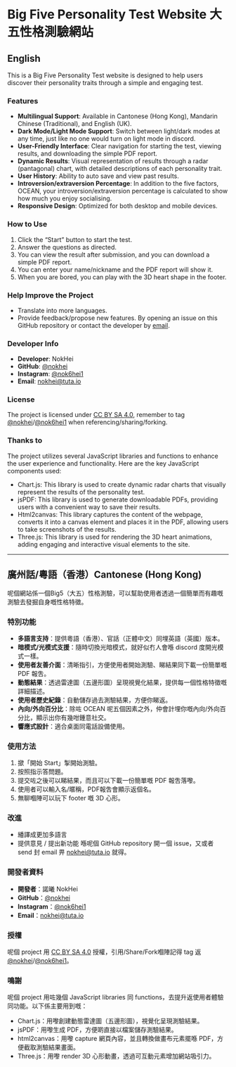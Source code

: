 # Big Five Personality Test Website 大五性格測驗網站

## English
This is a Big Five Personality Test website is designed to help users discover their personality traits through a simple and engaging test.

### Features
- **Multilingual Support**: Available in Cantonese (Hong Kong), Mandarin Chinese (Traditional), and English (UK).
- **Dark Mode/Light Mode Support**: Switch between light/dark modes at any time, just like no one would turn on light mode in discord.
- **User-Friendly Interface**: Clear navigation for starting the test, viewing results, and downloading the simple PDF report.
- **Dynamic Results**: Visual representation of results through a radar (pantagonal) chart, with detailed descriptions of each personality trait.
- **User History**: Ability to auto save and view past results.
- **Introversion/extraversion Percentage**: In addition to the five factors, OCEAN, your introversion/extraversion percentage is calculated to show how much you enjoy socialising.
- **Responsive Design**: Optimized for both desktop and mobile devices.

### How to Use
 1. Click the “Start” button to start the test.
 2. Answer the questions as directed.
 3. You can view the result after submission, and you can download a simple PDF report.
 4. You can enter your name/nickname and the PDF report will show it.
 5. When you are bored, you can play with the 3D heart shape in the footer.

### Help Improve the Project
- Translate into more languages.
- Provide feedback/propose new features.
By opening an issue on this GitHub repository or contact the developer by [email](mailto:nokhei@tuta.io).

### Developer Info
 - **Developer**: NokHei
 - **GitHub**: [@nokhei](https://github.com/nokhei)
 - **Instagram**: [@nok6hei1](https://instagram.com/nok6hei1)
 - **Email**: [nokhei@tuta.io](mailto:nokhei@tuta.io)

### License
The project is licensed under [CC BY SA 4.0](license.txt), remember to tag [@nokhei](https://github.com/nokhei)/[@nok6hei1](https://instagram.com/nok6hei1) when referencing/sharing/forking.

### Thanks to
The project utilizes several JavaScript libraries and functions to enhance the user experience and functionality. Here are the key JavaScript components used:
- Chart.js: This library is used to create dynamic radar charts that visually represent the results of the personality test.
- jsPDF: This library is used to generate downloadable PDFs, providing users with a convenient way to save their results.
- Html2canvas: This library captures the content of the webpage, converts it into a canvas element and places it in the PDF, allowing users to take screenshots of the results.
- Three.js: This library is used for rendering the 3D heart animations, adding engaging and interactive visual elements to the site.

---

## 廣州話/粵語（香港）Cantonese (Hong Kong)
呢個網站係一個Big5（大五）性格測驗，可以幫助使用者透過一個簡單而有趣嘅測驗去發掘自身嘅性格特徵。

### 特別功能
- **多語言支持**：提供粵語（香港）、官話（正體中文）同埋英語（英國）版本。
- **暗模式/光模式支援**：隨時切換光暗模式，就好似冇人會喺 discord 度開光模式一樣。
- **使用者友善介面**：清晰指引，方便使用者開始測驗、睇結果同下載一份簡單嘅 PDF 報吿。
- **動態結果**：透過雷達圖（五邊形圖）呈現視覺化結果，提供每一個性格特徵嘅詳細描述。
- **使用者歷史紀錄**：自動儲存過去測驗結果，方便你睇返。
- **內向/外向百分比**：除咗 OCEAN 呢五個因素之外，仲會計埋你嘅內向/外向百分比，顯示出你有幾咁鍾意社交。
- **響應式設計**：適合桌面同電話設備使用。

### 使用方法
1. 撳「開始 Start」掣開始測驗。
2. 按照指示答問題。
3. 提交咗之後可以睇結果，而且可以下載一份簡單嘅 PDF 報吿落嚟。
4. 使用者可以輸入名/暱稱，PDF報吿會顯示返個名。
5. 無聊嗰陣可以玩下 footer 嘅 3D 心形。

### 改進
- 繙譯成更加多語言
- 提供意見 / 提出新功能
喺呢個 GitHub repository 開一個 issue，又或者 send 封 email 畀 [nokhei@tuta.io](mailto:nokhei@tuta.io) 就得。

### 開發者資料
- **開發者**：諾曦 NokHei
- **GitHub**：[@nokhei](https://github.com/nokhei)
- **Instagram**：[@nok6hei1](https://instagram.com/nok6hei1)
- **Email**：[nokhei@tuta.io](mailto:nokhei@tuta.io)

### 授權
呢個 project 用 [CC BY SA 4.0](license.txt) 授權，引用/Share/Fork嗰陣記得 tag 返 [@nokhei](https://github.com/nokhei)/[@nok6hei1](https://instagram.com/nok6hei1)。

### 鳴謝
呢個 project 用咗幾個 JavaScript libraries 同 functions，去提升返使用者體驗同功能。以下係主要用到嘅：
- Chart.js：用嚟創建動態雷達圖（五邊形圖），視覺化呈現測驗結果。
- jsPDF：用嚟生成 PDF，方便啲直接以檔案儲存測驗結果。
- html2canvas：用嚟 capture 網頁內容，並且轉換做畫布元素擺喺 PDF，方便截取測驗結果畫面。
- Three.js：用嚟 render 3D 心形動畫，透過可互動元素增加網站吸引力。
